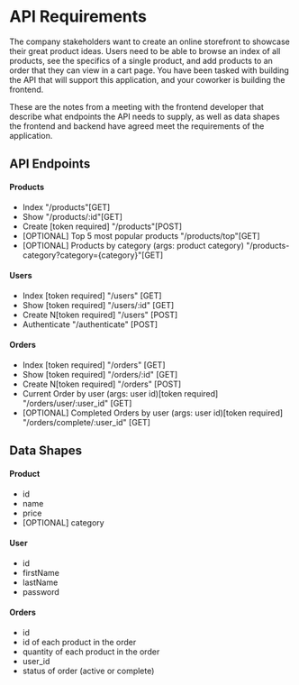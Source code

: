 # API Requirements

The company stakeholders want to create an online storefront to showcase their great product ideas. Users need to be able to browse an index of all products, see the specifics of a single product, and add products to an order that they can view in a cart page. You have been tasked with building the API that will support this application, and your coworker is building the frontend.

These are the notes from a meeting with the frontend developer that describe what endpoints the API needs to supply, as well as data shapes the frontend and backend have agreed meet the requirements of the application.

## API Endpoints

#### Products

- Index "/products"[GET]
- Show "/products/:id"[GET]
- Create [token required] "/products"[POST]
- [OPTIONAL] Top 5 most popular products "/products/top"[GET]
- [OPTIONAL] Products by category (args: product category) "/products-category?category={category}"[GET]

#### Users

- Index [token required] "/users" [GET]
- Show [token required] "/users/:id" [GET]
- Create N[token required] "/users" [POST]
- Authenticate "/authenticate" [POST]

#### Orders

- Index [token required] "/orders" [GET]
- Show [token required] "/orders/:id" [GET]
- Create N[token required] "/orders" [POST]
- Current Order by user (args: user id)[token required] "/orders/user/:user_id" [GET]
- [OPTIONAL] Completed Orders by user (args: user id)[token required] "/orders/complete/:user_id" [GET]

## Data Shapes

#### Product

- id
- name
- price
- [OPTIONAL] category

#### User

- id
- firstName
- lastName
- password

#### Orders

- id
- id of each product in the order
- quantity of each product in the order
- user_id
- status of order (active or complete)
